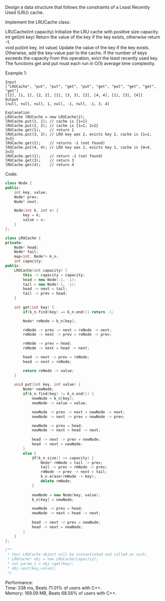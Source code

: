 Design a data structure that follows the constraints of a Least Recently Used (LRU) cache.  

Implement the LRUCache class:  

LRUCache(int capacity) Initialize the LRU cache with positive size capacity.  
int get(int key) Return the value of the key if the key exists, otherwise return -1.  
void put(int key, int value) Update the value of the key if the key exists. Otherwise, add the key-value pair to the cache. If the number of keys exceeds the capacity from this operation, evict the least recently used key.  
The functions get and put must each run in O(1) average time complexity.  

Example 1:  
```
Input
["LRUCache", "put", "put", "get", "put", "get", "put", "get", "get", "get"]
[[2], [1, 1], [2, 2], [1], [3, 3], [2], [4, 4], [1], [3], [4]]
Output
[null, null, null, 1, null, -1, null, -1, 3, 4]

Explanation
LRUCache lRUCache = new LRUCache(2);
lRUCache.put(1, 1); // cache is {1=1}
lRUCache.put(2, 2); // cache is {1=1, 2=2}
lRUCache.get(1);    // return 1
lRUCache.put(3, 3); // LRU key was 2, evicts key 2, cache is {1=1, 3=3}
lRUCache.get(2);    // returns -1 (not found)
lRUCache.put(4, 4); // LRU key was 1, evicts key 1, cache is {4=4, 3=3}
lRUCache.get(1);    // return -1 (not found)
lRUCache.get(3);    // return 3
lRUCache.get(4);    // return 4
```

Code:  
```c++
class Node {
public:
    int key, value;
    Node* prev;
    Node* next;

    Node(int k, int v) {
        key = k;
        value = v;
    }
};

class LRUCache {
private:
    Node* head;
    Node* tail;
    map<int, Node*> k_n;
    int capacity;
public:
    LRUCache(int capacity) {
        this -> capacity = capacity;
        head = new Node(-1, -1);
        tail = new Node(-1, -1);
        head -> next = tail;
        tail -> prev = head;
    }
    
    int get(int key) {
        if(k_n.find(key) == k_n.end()) return -1;

        Node* reNode = k_n[key];

        reNode -> prev -> next = reNode -> next;
        reNode -> next -> prev = reNode -> prev;

        reNode -> prev = head;
        reNode -> next = head -> next;

        head -> next -> prev = reNode;
        head -> next = reNode;

        return reNode -> value;
    }
    
    void put(int key, int value) {
        Node* newNode;
        if(k_n.find(key) != k_n.end()) {
            newNode = k_n[key];
            newNode -> value = value;

            newNode -> prev -> next = newNode -> next;
            newNode -> next -> prev = newNode -> prev;

            newNode -> prev = head;
            newNode -> next = head -> next;
        
            head -> next -> prev = newNode;
            head -> next = newNode;
        }
        else {
            if(k_n.size() >= capacity) {
                Node* rmNode = tail -> prev;
                tail -> prev = rmNode -> prev;
                rmNode -> prev -> next = tail;
                k_n.erase(rmNode -> key);
                delete rmNode;
            }
            
            newNode = new Node(key, value);
            k_n[key] = newNode;

            newNode -> prev = head;
            newNode -> next = head -> next;
        
            head -> next -> prev = newNode;
            head -> next = newNode;
        }
    }
};

/**
 * Your LRUCache object will be instantiated and called as such:
 * LRUCache* obj = new LRUCache(capacity);
 * int param_1 = obj->get(key);
 * obj->put(key,value);
 */
```

Performance:  
Time: 338 ms, Beats 71.01% of users with C++.  
Memory: 169.09 MB, Beats 68.56% of users with C++.  
